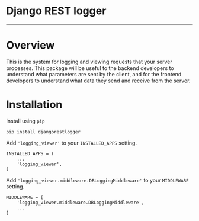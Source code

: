 # Django REST logger

---

# Overview

This is the system for logging and viewing requests that your server processes. This package will be useful to the
backend developers to understand what parameters are sent by the client, and for the frontend developers to understand
what data they send and receive from the server.

# Installation

Install using `pip`

    pip install djangorestlogger

Add `'logging_viewer'` to your `INSTALLED_APPS` setting.

    INSTALLED_APPS = (
        ...
        'logging_viewer',
    )

Add `'logging_viewer.middleware.DBLoggingMiddleware'` to your `MIDDLEWARE` setting.

    MIDDLEWARE = [
        'logging_viewer.middleware.DBLoggingMiddleware',
        ...
    ]
